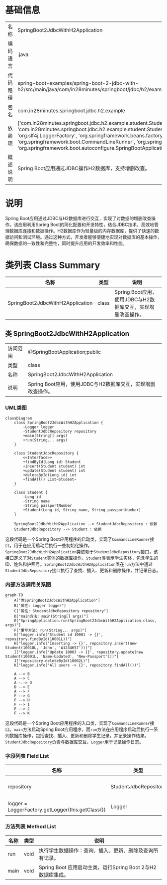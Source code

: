 # 基础信息

|      |      |
|------|------|
| 名称 | SpringBoot2JdbcWithH2Application |
| 编码语言 | .java |
| 代码路径 | spring-boot-examples/spring-boot-2-jdbc-with-h2/src/main/java/com/in28minutes/springboot/jdbc/h2/example/SpringBoot2JdbcWithH2Application.java |
| 包名 | com.in28minutes.springboot.jdbc.h2.example |
| 依赖项 | ['com.in28minutes.springboot.jdbc.h2.example.student.Student', 'com.in28minutes.springboot.jdbc.h2.example.student.StudentJdbcRepository', 'org.slf4j.Logger', 'org.slf4j.LoggerFactory', 'org.springframework.beans.factory.annotation.Autowired', 'org.springframework.boot.CommandLineRunner', 'org.springframework.boot.SpringApplication', 'org.springframework.boot.autoconfigure.SpringBootApplication'] |
| 概述说明 | Spring Boot应用通过JDBC操作H2数据库，支持增删改查。 |

# 说明

Spring Boot应用通过JDBC与H2数据库进行交互，实现了对数据的增删改查操作。该应用利用Spring Boot的简化配置和开发特性，结合JDBC技术，高效地管理数据库连接和数据操作。H2数据库作为轻量级的内存数据库，提供了快速的数据访问和测试环境。通过这种方式，开发者能够便捷地实现对数据库的基本操作，确保数据的一致性和完整性，同时提升应用的开发效率和性能。

# 类列表 Class Summary

| 名称   | 类型  | 说明 |
|-------|------|-------------|
| SpringBoot2JdbcWithH2Application | class | Spring Boot应用，使用JDBC与H2数据库交互，实现增删改查操作。 |



## 类 SpringBoot2JdbcWithH2Application

|      |      |
|------|------|
| 访问范围 | @SpringBootApplication;public |
| 类型 | class |
| 名称 | SpringBoot2JdbcWithH2Application |
| 说明 | Spring Boot应用，使用JDBC与H2数据库交互，实现增删改查操作。 |


### UML类图

```mermaid
classDiagram
    class SpringBoot2JdbcWithH2Application {
        -Logger logger
        -StudentJdbcRepository repository
        +main(String[] args)
        +run(String... args)
    }

    class StudentJdbcRepository {
        <<Interface>>
        +findById(Long id) Student
        +insert(Student student) int
        +update(Student student) int
        +deleteById(Long id) int
        +findAll() List~Student~
    }

    class Student {
        -Long id
        -String name
        -String passportNumber
        +Student(Long id, String name, String passportNumber)
    }

    SpringBoot2JdbcWithH2Application --> StudentJdbcRepository : 依赖
    StudentJdbcRepository --> Student : 依赖
```

这段代码是一个Spring Boot应用程序的启动类，实现了`CommandLineRunner`接口，用于在应用启动后执行一些初始化操作。`SpringBoot2JdbcWithH2Application`类依赖于`StudentJdbcRepository`接口，该接口定义了对`Student`实体的数据库操作。`Student`类表示学生实体，包含学生的ID、姓名和护照号。`SpringBoot2JdbcWithH2Application`类在`run`方法中通过`StudentJdbcRepository`接口执行了查找、插入、更新和删除操作，并记录日志。


### 内部方法调用关系图

```mermaid
graph TD
    A["类SpringBoot2JdbcWithH2Application"]
    B["属性: Logger logger"]
    C["属性: StudentJdbcRepository repository"]
    D["main方法: main(String[] args)"]
    E["SpringApplication.run(SpringBoot2JdbcWithH2Application.class, args)"]
    F["重写方法: run(String... args)"]
    G["logger.info('Student id 10001 -> {}', repository.findById(10001L))"]
    H["logger.info('Inserting -> {}', repository.insert(new Student(10010L, 'John', 'A1234657')))"]
    I["logger.info('Update 10003 -> {}', repository.update(new Student(10001L, 'Name-Updated', 'New-Passport')))"]
    J["repository.deleteById(10002L)"]
    K["logger.info('All users -> {}', repository.findAll())"]

    A --> B
    A --> C
    A -.-> D
    D --> E
    A --> F
    F --> G
    F --> H
    F --> I
    F --> J
    F --> K
```

这段代码是一个Spring Boot应用程序的入口类，实现了`CommandLineRunner`接口。`main`方法启动Spring Boot应用程序，而`run`方法在应用程序启动后执行一系列数据库操作，包括查找、插入、更新和删除学生记录，并记录操作结果。`StudentJdbcRepository`负责与数据库交互，`Logger`用于记录操作日志。

### 字段列表 Field List

| 名称  | 类型  | 说明 |
|-------|-------|------|
| repository | StudentJdbcRepository | 自动装配StudentJdbcRepository实例。 |
| logger = LoggerFactory.getLogger(this.getClass()) | Logger | 私有日志记录器实例化并绑定当前类。 |

### 方法列表 Method List

| 名称  | 类型  | 说明 |
|-------|-------|------|
| run | void | 执行学生数据操作：查询、插入、更新、删除及查询所有记录。 |
| main | void | Spring Boot 应用启动主类，运行Spring Boot 2与H2数据库集成。 |




